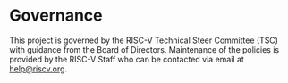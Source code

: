 # Governance
This project is governed by the RISC-V Technical Steer Committee (TSC) with guidance from the Board of Directors.  Maintenance of the policies is provided by the RISC-V Staff who can be contacted via email at help@riscv.org.
